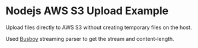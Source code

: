 # Nodejs AWS S3 Upload Example
Upload files directly to AWS S3 without creating temporary files on the host.

Used [Busboy](https://github.com/mscdex/busboy) streaming parser to get the stream and content-length.
